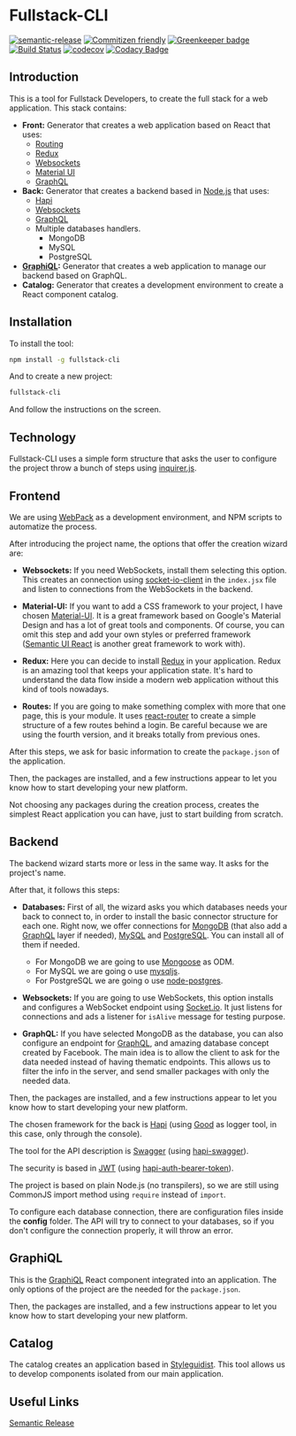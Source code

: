 # Fullstack-CLI

[![semantic-release](https://img.shields.io/badge/%20%20%F0%9F%93%A6%F0%9F%9A%80-semantic--release-e10079.svg)](https://github.com/semantic-release/semantic-release)
[![Commitizen friendly](https://img.shields.io/badge/commitizen-friendly-brightgreen.svg)](http://commitizen.github.io/cz-cli/)
[![Greenkeeper badge](https://badges.greenkeeper.io/timbergus/fullstack-cli.svg)](https://greenkeeper.io/)
[![Build Status](https://travis-ci.org/timbergus/fullstack-cli.svg?branch=master)](https://travis-ci.org/timbergus/fullstack-cli)
[![codecov](https://codecov.io/gh/timbergus/fullstack-cli/branch/master/graph/badge.svg)](https://codecov.io/gh/timbergus/fullstack-cli)
[![Codacy Badge](https://api.codacy.com/project/badge/Grade/fdedb56c4f634970b8c78922310546a3)](https://app.codacy.com/app/timbergus/fullstack-cli?utm_source=github.com&utm_medium=referral&utm_content=timbergus/fullstack-cli&utm_campaign=Badge_Grade_Dashboard)

## Introduction

This is a tool for Fullstack Developers, to create the full stack for a web application. This stack contains:

* __Front:__ Generator that creates a web application based on React that uses:
  * [Routing](https://reacttraining.com/react-router/)
  * [Redux](https://redux.js.org/)
  * [Websockets](https://socket.io/)
  * [Material UI](https://material-ui.com/)
  * [GraphQL](https://graphql.org/)
* __Back:__ Generator that creates a backend based in [Node.js](https://nodejs.org/en/) that uses:
  * [Hapi](https://hapijs.com/)
  * [Websockets](https://socket.io/)
  * [GraphQL](https://graphql.org/)
  * Multiple databases handlers.
    * MongoDB
    * MySQL
    * PostgreSQL
* __[GraphiQL](https://github.com/graphql/graphiql):__ Generator that creates a web application to manage our backend based on GraphQL.
* __Catalog:__ Generator that creates a development environment to create a React component catalog.

## Installation

To install the tool:

```bash
npm install -g fullstack-cli
```

And to create a new project:

```bash
fullstack-cli
```

And follow the instructions on the screen.

## Technology

Fullstack-CLI uses a simple form structure that asks the user to configure the project throw a bunch of steps using [inquirer.js](https://github.com/SBoudrias/Inquirer.js/).

## Frontend

We are using [WebPack](https://webpack.github.io/) as a development environment, and NPM scripts to automatize the process.

After introducing the project name, the options that offer the creation wizard are:

* __Websockets:__ If you need WebSockets, install them selecting this option. This creates an connection using [socket-io-client](https://github.com/socketio/socket.io-client) in the `index.jsx` file and listen to connections from the WebSockets in the backend.

* __Material-UI:__ If you want to add a CSS framework to your project, I have chosen [Material-UI](http://www.material-ui.com). It is a great framework based on Google's Material Design and has a lot of great tools and components. Of course, you can omit this step and add your own styles or preferred framework ([Semantic UI React](https://react.semantic-ui.com/introduction) is another great framework to work with).

* __Redux:__ Here you can decide to install [Redux](https://redux.js.org/) in your application. Redux is an amazing tool that keeps your application state. It's hard to understand the data flow inside a modern web application without this kind of tools nowadays.

* __Routes:__ If you are going to make something complex with more that one page, this is your module. It uses [react-router](https://reacttraining.com/react-router/) to create a simple structure of a few routes behind a login. Be careful because we are using the fourth version, and it breaks totally from previous ones.

After this steps, we ask for basic information to create the `package.json` of the application.

Then, the packages are installed, and a few instructions appear to let you know how to start developing your new platform.

Not choosing any packages during the creation process, creates the simplest React application you can have, just to start building from scratch.

## Backend

The backend wizard starts more or less in the same way. It asks for the project's name.

After that, it follows this steps:

* __Databases:__ First of all, the wizard asks you which databases needs your back to connect to, in order to install the basic connector structure for each one. Right now, we offer connections for [MongoDB](https://www.mongodb.com/) (that also add a [GraphQL](http://graphql.org/) layer if needed), [MySQL](https://www.mysql.com/) and [PostgreSQL](https://www.postgresql.org/). You can install all of them if needed.

  * For MongoDB we are going to use [Mongoose](http://mongoosejs.com/) as ODM.
  * For MySQL we are going o use [mysqljs](https://github.com/mysqljs/mysql).
  * For PostgreSQL we are going o use [node-postgres](https://github.com/brianc/node-postgres).

* __Websockets:__ If you are going to use WebSockets, this option installs and configures a WebSocket endpoint using [Socket.io](https://socket.io/). It just listens for connections and ads a listener for `isAlive` message for testing purpose.

* __GraphQL:__ If you have selected MongoDB as the database, you can also configure an endpoint for [GraphQL](http://graphql.org/), and amazing database concept created by Facebook. The main idea is to allow the client to ask for the data needed instead of having thematic endpoints. This allows us to filter the info in the server, and send smaller packages with only the needed data.

Then, the packages are installed, and a few instructions appear to let you know how to start developing your new platform.

The chosen framework for the back is [Hapi](https://hapijs.com/) (using [Good](https://github.com/hapijs/good) as logger tool, in this case, only through the console).

The tool for the API description is [Swagger](https://swagger.io/) (using [hapi-swagger](https://github.com/glennjones/hapi-swagger)).

The security is based in [JWT](https://jwt.io/) (using [hapi-auth-bearer-token](https://github.com/johnbrett/hapi-auth-bearer-token)).

The project is based on plain Node.js (no transpilers), so we are still using CommonJS import method using `require` instead of `import`.

To configure each database connection, there are configuration files inside the __config__ folder. The API will try to connect to your databases, so if you don't configure the connection properly, it will throw an error.

## GraphiQL

This is the [GraphiQL](https://github.com/graphql/graphiql) React component integrated into an application. The only options of the project are the needed for the `package.json`.

Then, the packages are installed, and a few instructions appear to let you know how to start developing your new platform.

## Catalog

The catalog creates an application based in [Styleguidist](https://github.com/styleguidist/react-styleguidist). This tool allows us to develop components isolated from our main application.

## Useful Links

[Semantic Release](https://github.com/semantic-release/semantic-release)
